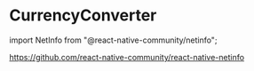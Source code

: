 # CurrencyConverter

import NetInfo from "@react-native-community/netinfo";

https://github.com/react-native-community/react-native-netinfo
